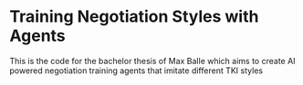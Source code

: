 # Training Negotiation Styles with Agents
This is the code for the bachelor thesis of Max Balle which aims to create AI powered negotiation training agents that imitate different TKI styles
